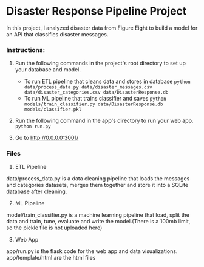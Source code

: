 # Disaster Response Pipeline Project
In this project, I analyzed disaster data from Figure Eight to build a model for an API that classifies disaster messages.

### Instructions:
1. Run the following commands in the project's root directory to set up your database and model.

    - To run ETL pipeline that cleans data and stores in database
        `python data/process_data.py data/disaster_messages.csv data/disaster_categories.csv data/DisasterResponse.db`
    - To run ML pipeline that trains classifier and saves
        `python models/train_classifier.py data/DisasterResponse.db models/classifier.pkl`

2. Run the following command in the app's directory to run your web app.
    `python run.py`

3. Go to http://0.0.0.0:3001/

### Files
1. ETL Pipeline

data/process_data.py is a data cleaning pipeline that loads the messages and categories datasets, merges them together and store it into a SQLite database after cleaning.

2. ML Pipeline

model/train_classifier.py is a machine learning pipeline that load, split the data and train, tune, evaluate and write the model.(There is a 100mb limit, so the pickle file is not uploaded here)

3. Web App

app/run.py is the flask code for the web app and data visualizations.
app/template/html are the html files
